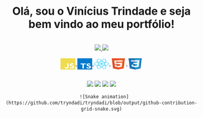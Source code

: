 <div align="center">
  <h1> Olá, sou o Vinícius Trindade e seja bem vindo ao meu portfólio!</h1>
</div>
<div align="center"  >
  <a href="https://github.com/tryndadi?tab=repositories"><br>
  <img height="180em"  src="https://github-readme-stats.vercel.app/api?username=tryndadi&show_icons=true&theme=vue-dark&include_all_commits=true&count_private=true&hide=stars,issues"/>
     <img height="180em" src="https://github-readme-stats.vercel.app/api/top-langs/?username=anuraghazra&theme=vue-dark&layout=compact"/>
</div>
  <div align="center"><br>
      
  <img align="center" alt="Js" height="30" width="40" src="https://raw.githubusercontent.com/devicons/devicon/master/icons/javascript/javascript-plain.svg">
  <img align="center" alt="Ts" height="30" width="40" src="https://raw.githubusercontent.com/devicons/devicon/master/icons/typescript/typescript-plain.svg">
  <img align="center" alt="React" height="30" width="40" src="https://raw.githubusercontent.com/devicons/devicon/master/icons/react/react-original.svg">
  <img align="center" alt="HTML" height="30" width="40" src="https://raw.githubusercontent.com/devicons/devicon/master/icons/html5/html5-original.svg">
  <img align="center" alt="CSS" height="30" width="40" src="https://raw.githubusercontent.com/devicons/devicon/master/icons/css3/css3-original.svg">
</div>
  
  ##
  
  <div align="center">
      <a href = "mailto:trindade.vt@outlook.com"><img src="https://img.shields.io/badge/Microsoft_Outlook-0078D4?style=for-the-badge&logo=microsoft-outlook&logoColor=white" target="_blank"></a>
  <a href = "mailto:viniciustrindade22@gmail.com"><img src="https://img.shields.io/badge/Gmail-D14836?style=for-the-badge&logo=gmail&logoColor=white" target="_blank"></a> 
     <a href="https://bit.ly/tryndadi" target="_blank"><img src="https://img.shields.io/badge/WhatsApp-25D366?style=for-the-badge&logo=whatsapp&logoColor=white" target="_blank"></a> 
    <a href="https://www.linkedin.com/in/trindadevinicius" target="_blank"><img src="https://img.shields.io/badge/-LinkedIn-%230077B5?style=for-the-badge&logo=linkedin&logoColor=white" target="_blank"></a>
    <div>
      
      ![Snake animation](https://github.com/tryndadi/tryndadi/blob/output/github-contribution-grid-snake.svg)


